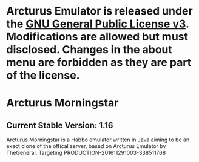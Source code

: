 # **Arcturus Emulator is released under the [GNU General Public License v3](https://www.gnu.org/licenses/gpl-3.0.txt). Modifications are allowed but must disclosed. Changes in the about menu are forbidden as they are part of the license.** #

# Arcturus Morningstar #

## Current Stable Version: 1.16 ##
Arcturus Morningstar is a Habbo emulator written in Java aiming to be an exact clone of the offical server, based on Arcturus Emulator by TheGeneral.
Targeting PRODUCTION-201611291003-338511768

